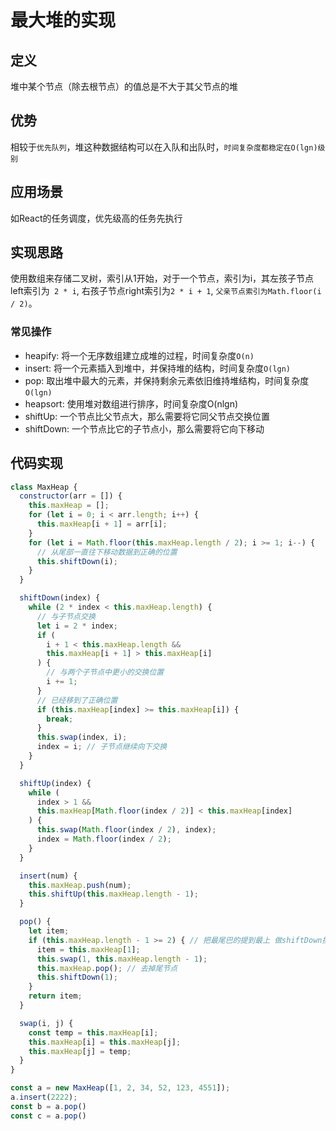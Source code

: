 # 最大堆的实现
## 定义
堆中某个节点（除去根节点）的值总是不大于其父节点的堆

## 优势
相较于`优先队列`，堆这种数据结构可以在入队和出队时，`时间复杂度都稳定在O(lgn)级别`

## 应用场景
如React的任务调度，优先级高的任务先执行

## 实现思路
使用数组来存储二叉树，索引从1开始，对于一个节点，索引为i，其左孩子节点left索引为` 2 * i`, 右孩子节点right索引为`2 * i + 1`, `父亲节点索引为Math.floor(i / 2)`。

### 常见操作
- heapify: 将一个无序数组建立成堆的过程，时间复杂度`O(n)`
- insert:  将一个元素插入到堆中，并保持堆的结构，时间复杂度`O(lgn)`
- pop:  取出堆中最大的元素，并保持剩余元素依旧维持堆结构，时间复杂度`O(lgn)`
- heapsort:  使用堆对数组进行排序，时间复杂度O(nlgn)
- shiftUp: 一个节点比父节点大，那么需要将它同父节点交换位置
- shiftDown: 一个节点比它的子节点小，那么需要将它向下移动

## 代码实现
```js
class MaxHeap {
  constructor(arr = []) {
    this.maxHeap = [];
    for (let i = 0; i < arr.length; i++) {
      this.maxHeap[i + 1] = arr[i];
    }
    for (let i = Math.floor(this.maxHeap.length / 2); i >= 1; i--) {
      // 从尾部一直往下移动数据到正确的位置
      this.shiftDown(i);
    }
  }

  shiftDown(index) {
    while (2 * index < this.maxHeap.length) {
      // 与子节点交换
      let i = 2 * index;
      if (
        i + 1 < this.maxHeap.length &&
        this.maxHeap[i + 1] > this.maxHeap[i]
      ) {
        // 与两个子节点中更小的交换位置
        i += 1;
      }
      // 已经移到了正确位置
      if (this.maxHeap[index] >= this.maxHeap[i]) {
        break;
      }
      this.swap(index, i);
      index = i; // 子节点继续向下交换
    }
  }

  shiftUp(index) {
    while (
      index > 1 &&
      this.maxHeap[Math.floor(index / 2)] < this.maxHeap[index]
    ) {
      this.swap(Math.floor(index / 2), index);
      index = Math.floor(index / 2);
    }
  }

  insert(num) {
    this.maxHeap.push(num);
    this.shiftUp(this.maxHeap.length - 1);
  }

  pop() {
    let item;
    if (this.maxHeap.length - 1 >= 2) { // 把最尾巴的提到最上 做shiftDown操作
      item = this.maxHeap[1];
      this.swap(1, this.maxHeap.length - 1);
      this.maxHeap.pop(); // 去掉尾节点
      this.shiftDown(1);
    }
    return item;
  }

  swap(i, j) {
    const temp = this.maxHeap[i];
    this.maxHeap[i] = this.maxHeap[j];
    this.maxHeap[j] = temp;
  }
}

const a = new MaxHeap([1, 2, 34, 52, 123, 4551]);
a.insert(2222);
const b = a.pop()
const c = a.pop()
```